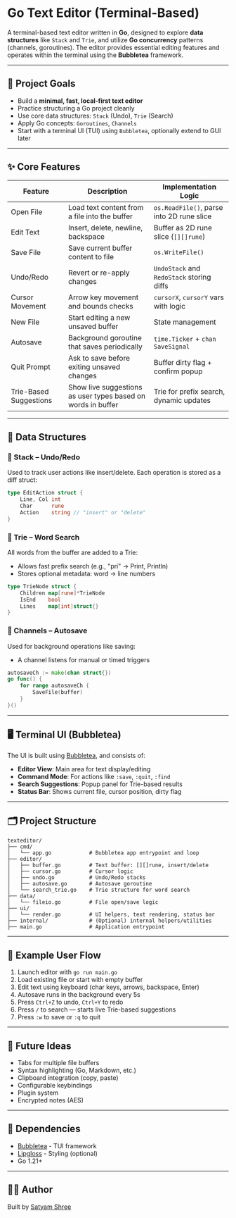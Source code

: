 # Go Text Editor (Terminal-Based)

A terminal-based text editor written in **Go**, designed to explore **data structures** like `Stack` and `Trie`, and utilize **Go concurrency** patterns (channels, goroutines). The editor provides essential editing features and operates within the terminal using the **Bubbletea** framework.

---

## 🧠 Project Goals

* Build a **minimal, fast, local-first text editor**
* Practice structuring a Go project cleanly
* Use core data structures: `Stack` (Undo), `Trie` (Search)
* Apply Go concepts: `Goroutines`, `Channels`
* Start with a terminal UI (TUI) using `Bubbletea`, optionally extend to GUI later

---

## ✨ Core Features

| Feature                | Description                                                  | Implementation Logic                      |
| ---------------------- | ------------------------------------------------------------ | ----------------------------------------- |
| Open File              | Load text content from a file into the buffer                | `os.ReadFile()`, parse into 2D rune slice |
| Edit Text              | Insert, delete, newline, backspace                           | Buffer as 2D rune slice (`[][]rune`)      |
| Save File              | Save current buffer content to file                          | `os.WriteFile()`                          |
| Undo/Redo              | Revert or re-apply changes                                   | `UndoStack` and `RedoStack` storing diffs |
| Cursor Movement        | Arrow key movement and bounds checks                         | `cursorX`, `cursorY` vars with logic      |
| New File               | Start editing a new unsaved buffer                           | State management                          |
| Autosave               | Background goroutine that saves periodically                 | `time.Ticker` + `chan SaveSignal`         |
| Quit Prompt            | Ask to save before exiting unsaved changes                   | Buffer dirty flag + confirm popup         |
| Trie-Based Suggestions | Show live suggestions as user types based on words in buffer | Trie for prefix search, dynamic updates   |

---

## 🧩 Data Structures

### 🔁 Stack – Undo/Redo

Used to track user actions like insert/delete.
Each operation is stored as a diff struct:

```go
type EditAction struct {
    Line, Col int
    Char      rune
    Action    string // "insert" or "delete"
}
```

### 🌲 Trie – Word Search

All words from the buffer are added to a Trie:

* Allows fast prefix search (e.g., "pri" → Print, Println)
* Stores optional metadata: word → line numbers

```go
type TrieNode struct {
    Children map[rune]*TrieNode
    IsEnd    bool
    Lines    map[int]struct{}
}
```

### 🔄 Channels – Autosave

Used for background operations like saving:

* A channel listens for manual or timed triggers

```go
autosaveCh := make(chan struct{})
go func() {
    for range autosaveCh {
        SaveFile(buffer)
    }
}()
```

---

## 🖥️ Terminal UI (Bubbletea)

The UI is built using [Bubbletea](https://github.com/charmbracelet/bubbletea), and consists of:

* **Editor View**: Main area for text display/editing
* **Command Mode**: For actions like `:save`, `:quit`, `:find`
* **Search Suggestions**: Popup panel for Trie-based results
* **Status Bar**: Shows current file, cursor position, dirty flag

---

## 🗂️ Project Structure

```
texteditor/
├── cmd/
│   └── app.go            # Bubbletea app entrypoint and loop
├── editor/
│   ├── buffer.go         # Text buffer: [][]rune, insert/delete
│   ├── cursor.go         # Cursor logic
│   ├── undo.go           # Undo/Redo stacks
│   ├── autosave.go       # Autosave goroutine
│   └── search_trie.go    # Trie structure for word search
├── data/
│   └── fileio.go         # File open/save logic
├── ui/
│   └── render.go         # UI helpers, text rendering, status bar
├── internal/             # (Optional) internal helpers/utilities
├── main.go               # Application entrypoint
```

---

## 🔄 Example User Flow

1. Launch editor with `go run main.go`
2. Load existing file or start with empty buffer
3. Edit text using keyboard (char keys, arrows, backspace, Enter)
4. Autosave runs in the background every 5s
5. Press `Ctrl+Z` to undo, `Ctrl+Y` to redo
6. Press `/` to search — starts live Trie-based suggestions
7. Press `:w` to save or `:q` to quit

---

## 🧪 Future Ideas

* Tabs for multiple file buffers
* Syntax highlighting (Go, Markdown, etc.)
* Clipboard integration (copy, paste)
* Configurable keybindings
* Plugin system
* Encrypted notes (AES)

---

## 💪 Dependencies

* [Bubbletea](https://github.com/charmbracelet/bubbletea) - TUI framework
* [Lipgloss](https://github.com/charmbracelet/lipgloss) - Styling (optional)
* Go 1.21+

---

## 👨‍💻 Author

Built by [Satyam Shree](https://github.com/satya-sudo)
